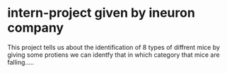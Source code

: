 # intern-project given by ineuron company
This project tells us about the identification of 8 types of diffrent mice by giving some protiens we can identfy that in which category that mice are falling.....
